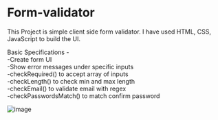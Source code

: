 # Form-validator

This Project is simple client side form validator.
I have used HTML, CSS, JavaScript to build the UI.

Basic Specifications - <br/>
-Create form UI <br/>
-Show error messages under specific inputs <br/>
-checkRequired() to accept array of inputs <br/>
-checkLength() to check min and max length <br/>
-checkEmail() to validate email with regex <br/>
-checkPasswordsMatch() to match confirm password <br/>

![image](https://user-images.githubusercontent.com/56967487/119460563-71463700-bd5c-11eb-8ebe-db51b7727988.png)
